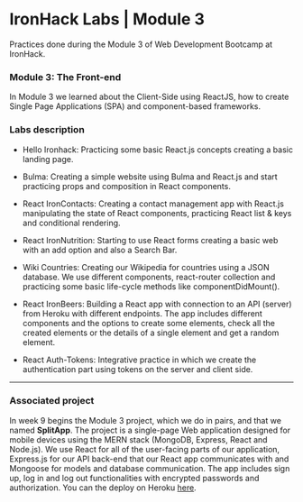# IronHack Labs | Module 3

Practices done during the Module 3 of Web Development Bootcamp at IronHack.



### Module 3: The Front-end

In Module 3 we learned about the Client-Side using ReactJS, how to create Single Page Applications (SPA) and component-based frameworks.



### Labs description

- Hello Ironhack: Practicing some basic React.js concepts creating a basic landing page.

- Bulma: Creating a simple website using Bulma and React.js and start practicing props and composition in React components.

- React IronContacts: Creating a contact management app with React.js manipulating the state of React components, practicing React list & keys and conditional rendering.

- React IronNutrition: Starting to use React forms creating a basic web with an add option and also a Search Bar.

- Wiki Countries: Creating our Wikipedia for countries using a JSON database. We use different components, react-router collection and practicing some basic life-cycle methods like componentDidMount().

- React IronBeers: Building a React app with connection to an API (server) from Heroku with different endpoints. The app includes different components and the options to create some elements, check all the created elements or the details of a single element and get a random element.

- React Auth-Tokens: Integrative practice in which we create the authentication part using tokens on the server and client side.

  

------

### Associated project

In week 9 begins the Module 3 project, which we do in pairs, and that we named **SplitApp**. The project is a single-page Web application designed for mobile devices using the MERN stack (MongoDB, Express, React and Node.js). We use React for all of the user-facing parts of our application, Express.js for our API back-end that our React app communicates with and Mongoose for models and database communication. The app includes sign up, log in and log out functionalities with encrypted passwords and authorization. You can the deploy on Heroku [here](https://project3ih.herokuapp.com/login).